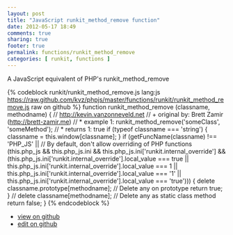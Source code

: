 ```yaml
---
layout: post
title: "JavaScript runkit_method_remove function"
date: 2012-05-17 18:49
comments: true
sharing: true
footer: true
permalink: functions/runkit_method_remove
categories: [ runkit, functions ]
---
```

A JavaScript equivalent of PHP's runkit_method_remove
<!-- more -->
{% codeblock runkit/runkit_method_remove.js lang:js https://raw.github.com/kvz/phpjs/master/functions/runkit/runkit_method_remove.js raw on github %}
function runkit_method_remove (classname, methodname) {
    // http://kevin.vanzonneveld.net
    // +   original by: Brett Zamir (http://brett-zamir.me)
    // *     example 1: runkit_method_remove('someClass', 'someMethod');
    // *     returns 1: true
    if (typeof classname === 'string') {
        classname = this.window[classname];
    }
    if (getFuncName(classname) !== 'PHP_JS' || // By default, don't allow overriding of PHP functions
    (this.php_js && this.php_js.ini && this.php_js.ini['runkit.internal_override'] && (this.php_js.ini['runkit.internal_override'].local_value === true || this.php_js.ini['runkit.internal_override'].local_value === 1 || this.php_js.ini['runkit.internal_override'].local_value === '1' || this.php_js.ini['runkit.internal_override'].local_value === 'true'))) {
        delete classname.prototype[methodname]; // Delete any on prototype
        return true;
    }
    // delete classname[methodname]; // Delete any as static class method
    return false;
}
{% endcodeblock %}
<ul>
 <li><a href="https://github.com/kvz/phpjs/blob/master/functions/runkit/runkit_method_remove.js">view on github</a></li>
 <li><a href="https://github.com/kvz/phpjs/edit/master/functions/runkit/runkit_method_remove.js">edit on github</a></li>
</ul>
